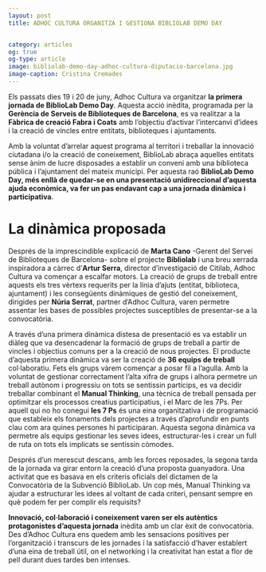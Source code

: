 ```yaml
---
layout: post
title: ADHOC CULTURA ORGANITZA I GESTIONA BIBLIOLAB DEMO DAY 


category: articles 
og: true
og-type: article
image: bibliolab-demo-day-adhoc-cultura-diputacio-barcelona.jpg
image-caption: Cristina Cremades
---
```


Els passats dies 19 i 20 de juny, Adhoc Cultura va organitzar **la primera jornada de BiblioLab Demo Day**. Aquesta acció inèdita, programada per la **Gerència de Serveis de Biblioteques de Barcelona**, es va realitzar a la **Fàbrica de creació Fabra i Coats** amb l’objectiu d’activar l’intercanvi d’idees i la creació de vincles entre entitats, biblioteques i ajuntaments. 

Amb la voluntat d’arrelar aquest programa al territori i treballar la innovació ciutadana i/o la creació de coneixement, BiblioLab abraça aquelles entitats sense ànim de lucre disposades a establir un conveni amb una biblioteca pública i l’ajuntament del mateix municipi. Per aquesta raó **BiblioLab Demo Day, més enllà de quedar-se en una presentació unidireccional d’aquesta ajuda econòmica, va fer un pas endavant cap a una jornada dinàmica i participativa**. 

# La dinàmica proposada #

Després de la imprescindible explicació de **Marta Cano** -Gerent del Servei de Biblioteques de Barcelona- sobre el projecte **Bibliolab** i una breu xerrada inspiradora a càrrec d’**Artur Serra**, director d’investigació de Citilab, Adhoc Cultura va començar a escalfar motors. La creació de grups de treball entre aquests els tres vèrtexs requerits per la línia d’ajuts (entitat, biblioteca, ajuntament) i les consegüents dinàmiques de gestió del coneixement, dirigides per **Núria Serrat**, partner d’Adhoc Cultura, varen permetre assentar les bases de possibles projectes susceptibles de presentar-se a la convocatòria.

A través d’una primera dinàmica distesa de presentació es va establir un diàleg que va desencadenar la formació de grups de treball a partir de vincles i objectius comuns per a la creació de nous projectes. El producte d’aquesta primera dinàmica va ser la creació de **36 equips de treball** col·laboratiu. Fets els grups vàrem començar a posar fil a l’agulla. Amb la voluntat de gestionar correctament l’alta xifra de grups i alhora permetre un treball autònom i progressiu on tots se sentissin partícips, es va decidir treballar combinant el **Manual Thinking**, una tècnica de treball pensada per optimitzar els processos creatius participatius, i el Marc de les 7Ps. Per aquell qui no ho conegui **les 7 Ps** és una eina organitzativa i de programació que estableix els fonaments dels projectes a través d’aprofundir en punts clau com ara quines persones hi participaran. Aquesta segona dinàmica va permetre als equips gestionar les seves idees, estructurar-les i crear un full de ruta on tots els implicats se sentissin còmodes. 

Després d’un merescut descans, amb les forces reposades, la segona tarda de la jornada va girar entorn la creació d’una proposta guanyadora. Una activitat que es basava en els criteris oficials del dictamen de la Convocatòria de la Subvenció BiblioLab. Un cop més, Manual Thinking va ajudar a estructurar les idees al voltant de cada criteri, pensant sempre en què podem fer per complir els requisits?

**Innovació, col·laboració i coneixement varen ser els autèntics protagonistes d’aquesta jornada** inèdita amb un clar èxit de convocatòria. Des d’Adhoc Cultura ens quedem amb les sensacions positives per l’organització i transcurs de les jornades i la satisfacció d’haver establert d’una eina de treball útil, on el networking i la creativitat han estat a flor de pell durant dues tardes ben intenses. 
